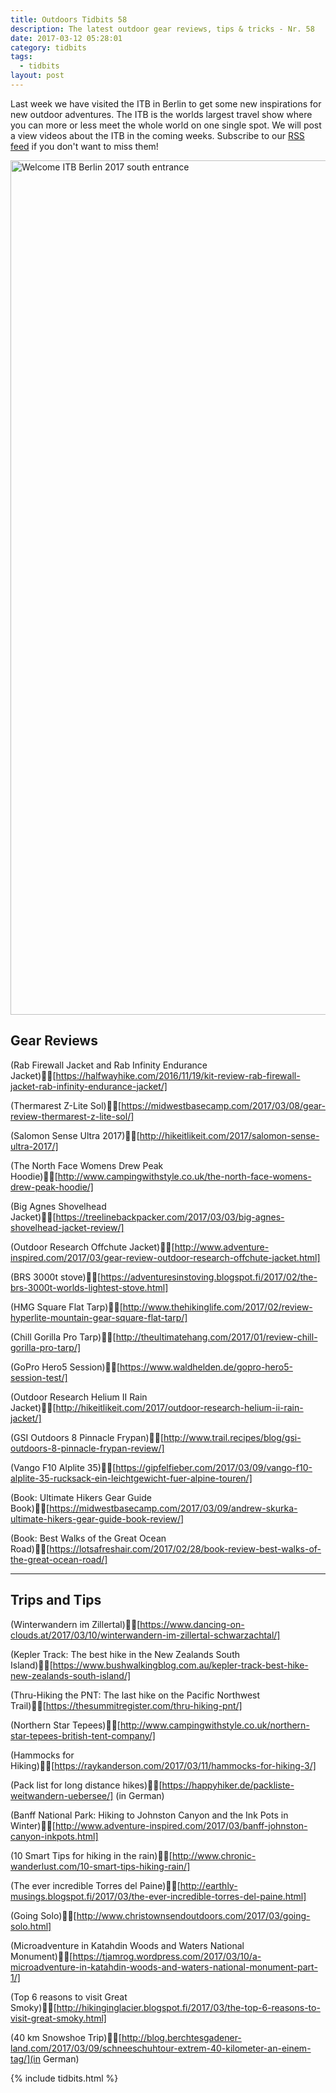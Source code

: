 ```yaml
---
title: Outdoors Tidbits 58
description: The latest outdoor gear reviews, tips & tricks - Nr. 58
date: 2017-03-12 05:28:01
category: tidbits
tags:
  - tidbits
layout: post
---
```

Last week we have visited the ITB in Berlin to get some new inspirations for new outdoor adventures. The ITB is the worlds largest travel show where you can more or less meet the whole world on one single spot.
We will post a view videos about the ITB in the coming weeks. Subscribe to our [RSS feed](http://www.hikeventures.com/rss.xml) if you don't want to miss them!

<a data-flickr-embed="true"  href="https://www.flickr.com/photos/90204224@N07/33390389145/in/dateposted-public/" title="Welcome ITB Berlin 2017 south entrance"><img src="https://c1.staticflickr.com/3/2947/33390389145_b777ebfcf9_k.jpg" width="2048" height="1367" alt="Welcome ITB Berlin 2017 south entrance"></a><script async src="//embedr.flickr.com/assets/client-code.js" charset="utf-8"></script>

<!--more-->

## Gear Reviews

(Rab Firewall Jacket and Rab Infinity Endurance Jacket)[https://halfwayhike.com/2016/11/19/kit-review-rab-firewall-jacket-rab-infinity-endurance-jacket/]

(Thermarest Z-Lite Sol)[https://midwestbasecamp.com/2017/03/08/gear-review-thermarest-z-lite-sol/]

(Salomon Sense Ultra 2017)[http://hikeitlikeit.com/2017/salomon-sense-ultra-2017/]

(The North Face Womens Drew Peak Hoodie)[http://www.campingwithstyle.co.uk/the-north-face-womens-drew-peak-hoodie/]

(Big Agnes Shovelhead Jacket)[https://treelinebackpacker.com/2017/03/03/big-agnes-shovelhead-jacket-review/]

(Outdoor Research Offchute Jacket)[http://www.adventure-inspired.com/2017/03/gear-review-outdoor-research-offchute-jacket.html]

(BRS 3000t stove)[https://adventuresinstoving.blogspot.fi/2017/02/the-brs-3000t-worlds-lightest-stove.html]

(HMG Square Flat Tarp)[http://www.thehikinglife.com/2017/02/review-hyperlite-mountain-gear-square-flat-tarp/]

(Chill Gorilla Pro Tarp)[http://theultimatehang.com/2017/01/review-chill-gorilla-pro-tarp/]

(GoPro Hero5 Session)[https://www.waldhelden.de/gopro-hero5-session-test/]

(Outdoor Research Helium II Rain Jacket)[http://hikeitlikeit.com/2017/outdoor-research-helium-ii-rain-jacket/]

(GSI Outdoors 8 Pinnacle Frypan)[http://www.trail.recipes/blog/gsi-outdoors-8-pinnacle-frypan-review/]

(Vango F10 Alplite 35)[https://gipfelfieber.com/2017/03/09/vango-f10-alplite-35-rucksack-ein-leichtgewicht-fuer-alpine-touren/]

(Book: Ultimate Hikers Gear Guide Book)[https://midwestbasecamp.com/2017/03/09/andrew-skurka-ultimate-hikers-gear-guide-book-review/]

(Book: Best Walks of the Great Ocean Road)[https://lotsafreshair.com/2017/02/28/book-review-best-walks-of-the-great-ocean-road/]

---

## Trips and Tips
(Winterwandern im Zillertal)[https://www.dancing-on-clouds.at/2017/03/10/winterwandern-im-zillertal-schwarzachtal/]

(Kepler Track: The best hike in the New Zealands South Island)[https://www.bushwalkingblog.com.au/kepler-track-best-hike-new-zealands-south-island/]

(Thru-Hiking the PNT: The last hike on the Pacific Northwest Trail)[https://thesummitregister.com/thru-hiking-pnt/]

(Northern Star Tepees)[http://www.campingwithstyle.co.uk/northern-star-tepees-british-tent-company/]

(Hammocks for Hiking)[https://raykanderson.com/2017/03/11/hammocks-for-hiking-3/]

(Pack list for long distance hikes)[https://happyhiker.de/packliste-weitwandern-uebersee/] (in German)

(Banff National Park: Hiking to Johnston Canyon and the Ink Pots in Winter)[http://www.adventure-inspired.com/2017/03/banff-johnston-canyon-inkpots.html]

(10 Smart Tips for hiking in the rain)[http://www.chronic-wanderlust.com/10-smart-tips-hiking-rain/]

(The ever incredible Torres del Paine)[http://earthly-musings.blogspot.fi/2017/03/the-ever-incredible-torres-del-paine.html]

(Going Solo)[http://www.christownsendoutdoors.com/2017/03/going-solo.html]

(Microadventure in Katahdin Woods and Waters National Monument)[https://tjamrog.wordpress.com/2017/03/10/a-microadventure-in-katahdin-woods-and-waters-national-monument-part-1/]

(Top 6 reasons to visit Great Smoky)[http://hikinginglacier.blogspot.fi/2017/03/the-top-6-reasons-to-visit-great-smoky.html]

(40 km Snowshoe Trip)[http://blog.berchtesgadener-land.com/2017/03/09/schneeschuhtour-extrem-40-kilometer-an-einem-tag/](in German)

{% include tidbits.html %}
